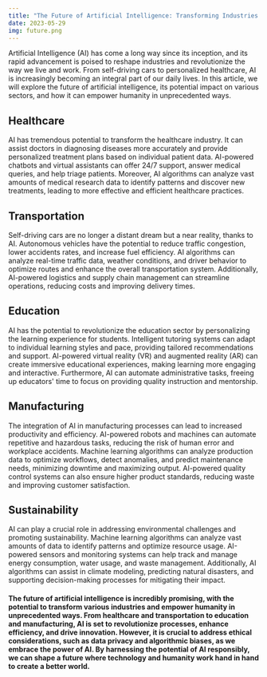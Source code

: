 ```yaml
---
title: "The Future of Artificial Intelligence: Transforming Industries and Empowering Humanity"
date: 2023-05-29
img: future.png
---
```

Artificial Intelligence (AI) has come a long way since its inception, and its rapid advancement is poised to reshape industries and revolutionize the way we live and work. From self-driving cars to personalized healthcare, AI is increasingly becoming an integral part of our daily lives. In this article, we will explore the future of artificial intelligence, its potential impact on various sectors, and how it can empower humanity in unprecedented ways.

## Healthcare
AI has tremendous potential to transform the healthcare industry. It can assist doctors in diagnosing diseases more accurately and provide personalized treatment plans based on individual patient data. AI-powered chatbots and virtual assistants can offer 24/7 support, answer medical queries, and help triage patients. Moreover, AI algorithms can analyze vast amounts of medical research data to identify patterns and discover new treatments, leading to more effective and efficient healthcare practices.

## Transportation
Self-driving cars are no longer a distant dream but a near reality, thanks to AI. Autonomous vehicles have the potential to reduce traffic congestion, lower accidents rates, and increase fuel efficiency. AI algorithms can analyze real-time traffic data, weather conditions, and driver behavior to optimize routes and enhance the overall transportation system. Additionally, AI-powered logistics and supply chain management can streamline operations, reducing costs and improving delivery times.

## Education
AI has the potential to revolutionize the education sector by personalizing the learning experience for students. Intelligent tutoring systems can adapt to individual learning styles and pace, providing tailored recommendations and support. AI-powered virtual reality (VR) and augmented reality (AR) can create immersive educational experiences, making learning more engaging and interactive. Furthermore, AI can automate administrative tasks, freeing up educators' time to focus on providing quality instruction and mentorship.

## Manufacturing
The integration of AI in manufacturing processes can lead to increased productivity and efficiency. AI-powered robots and machines can automate repetitive and hazardous tasks, reducing the risk of human error and workplace accidents. Machine learning algorithms can analyze production data to optimize workflows, detect anomalies, and predict maintenance needs, minimizing downtime and maximizing output. AI-powered quality control systems can also ensure higher product standards, reducing waste and improving customer satisfaction.

## Sustainability
AI can play a crucial role in addressing environmental challenges and promoting sustainability. Machine learning algorithms can analyze vast amounts of data to identify patterns and optimize resource usage. AI-powered sensors and monitoring systems can help track and manage energy consumption, water usage, and waste management. Additionally, AI algorithms can assist in climate modeling, predicting natural disasters, and supporting decision-making processes for mitigating their impact.

#### The future of artificial intelligence is incredibly promising, with the potential to transform various industries and empower humanity in unprecedented ways. From healthcare and transportation to education and manufacturing, AI is set to revolutionize processes, enhance efficiency, and drive innovation. However, it is crucial to address ethical considerations, such as data privacy and algorithmic biases, as we embrace the power of AI. By harnessing the potential of AI responsibly, we can shape a future where technology and humanity work hand in hand to create a better world.

